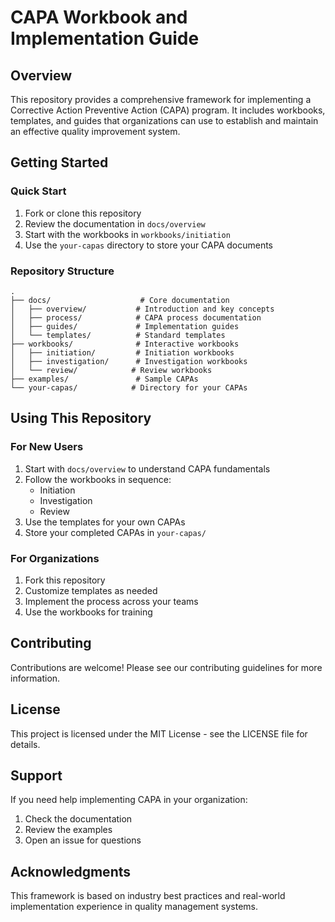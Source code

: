 # CAPA Workbook and Implementation Guide

## Overview
This repository provides a comprehensive framework for implementing a Corrective Action Preventive Action (CAPA) program. It includes workbooks, templates, and guides that organizations can use to establish and maintain an effective quality improvement system.

## Getting Started

### Quick Start
1. Fork or clone this repository
2. Review the documentation in `docs/overview`
3. Start with the workbooks in `workbooks/initiation`
4. Use the `your-capas` directory to store your CAPA documents

### Repository Structure
```
.
├── docs/                    # Core documentation
│   ├── overview/           # Introduction and key concepts
│   ├── process/            # CAPA process documentation
│   ├── guides/             # Implementation guides
│   └── templates/          # Standard templates
├── workbooks/              # Interactive workbooks
│   ├── initiation/         # Initiation workbooks
│   ├── investigation/      # Investigation workbooks
│   └── review/            # Review workbooks
├── examples/               # Sample CAPAs
└── your-capas/            # Directory for your CAPAs
```

## Using This Repository

### For New Users
1. Start with `docs/overview` to understand CAPA fundamentals
2. Follow the workbooks in sequence:
   - Initiation
   - Investigation
   - Review
3. Use the templates for your own CAPAs
4. Store your completed CAPAs in `your-capas/`

### For Organizations
1. Fork this repository
2. Customize templates as needed
3. Implement the process across your teams
4. Use the workbooks for training

## Contributing
Contributions are welcome! Please see our contributing guidelines for more information.

## License
This project is licensed under the MIT License - see the LICENSE file for details.

## Support
If you need help implementing CAPA in your organization:
1. Check the documentation
2. Review the examples
3. Open an issue for questions

## Acknowledgments
This framework is based on industry best practices and real-world implementation experience in quality management systems.
